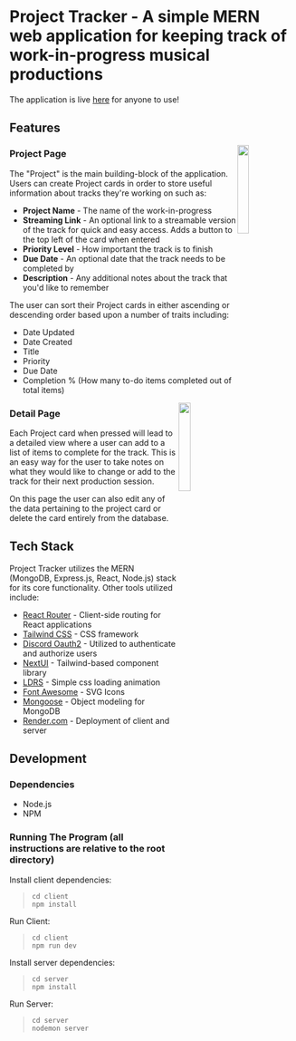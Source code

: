 
# Project Tracker - A simple MERN web application for keeping track of work-in-progress musical productions

The application is live [here](https://tracker.aceauramusic.com) for anyone to use!

## Features


<img align="right" width="20%" src="https://github.com/user-attachments/assets/8d5a2f38-232d-4540-9571-ca8c904912fd" />

### Project Page

The "Project" is the main building-block of the application. Users can create Project cards in order to store useful information about tracks they're working on such as:
- **Project Name** - The name of the work-in-progress
- **Streaming Link** - An optional link to a streamable version of the track for quick and easy access. Adds a button to the top left of the card when entered
- **Priority Level** - How important the track is to finish
- **Due Date** - An optional date that the track needs to be completed by
- **Description** - Any additional notes about the track that you'd like to remember

The user can sort their Project cards in either ascending or descending order based upon a number of traits including:
- Date Updated
- Date Created
- Title
- Priority
- Due Date
- Completion % (How many to-do items completed out of total items)

<img align="right" width="20%" src="https://github.com/user-attachments/assets/ef32979b-723a-4ba6-872f-dfae473bb9bd" />

### Detail Page

Each Project card when pressed will lead to a detailed view where a user can add to a list of items to complete for the track. This is an easy way for the user to take notes on what they would like to change or add to the track for their next production session.

On this page the user can also edit any of the data pertaining to the project card or delete the card entirely from the database.

## Tech Stack

Project Tracker utilizes the MERN (MongoDB, Express.js, React, Node.js) stack for its core functionality. Other tools utilized include:
- [React Router](https://reactrouter.com/en/main) - Client-side routing for React applications
- [Tailwind CSS](https://v2.tailwindcss.com/) - CSS framework
- [Discord Oauth2](https://discord.com/developers/docs/topics/oauth2) - Utilized to authenticate and authorize users
- [NextUI](https://nextui.org/) - Tailwind-based component library
- [LDRS](https://uiball.com/ldrs/) - Simple css loading animation
- [Font Awesome](https://fontawesome.com/) - SVG Icons
- [Mongoose](https://mongoosejs.com/) - Object modeling for MongoDB
- [Render.com](https://render.com/) - Deployment of client and server

## Development

### Dependencies

- Node.js
- NPM

### Running The Program (all instructions are relative to the root directory)

Install client dependencies:
> `cd client` <br>
> `npm install`

Run Client:
> `cd client` <br>
> `npm run dev`

Install server dependencies:
> `cd server` <br>
> `npm install`

Run Server:
> `cd server` <br>
> `nodemon server`
